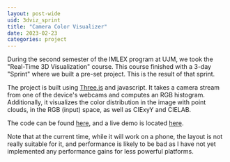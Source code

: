 ```yaml
---
layout: post-wide
uid: 3dviz_sprint
title: "Camera Color Visualizer"
date: 2023-02-23
categories: project
---
```


During the second semester of the IMLEX program at UJM, we took the "Real-Time 3D Visualization" course. This course finished with a 3-day "Sprint" where we built a pre-set project. This is the result of that sprint.

The project is built using [Three.js](https://threejs.org/) and javascript. It takes a camera stream from one of the device's webcams and computes an RGB histogram.
Additionally, it visualizes the color distribution in the image with point clouds, in the RGB (input) space, as well as CIExyY and CIELAB.

The code can be found [here](https://github.com/nbieck/3DViz_Sprint), and a live demo is located [here](/IMLEX/3DViz/Sprint/Sprint.html).

Note that at the current time, while it will work on a phone, the layout is not really suitable for it, and performance is likely to be bad as I have not yet implemented any performance gains for less powerful platforms.